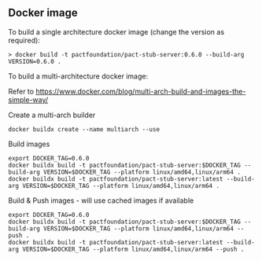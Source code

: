 ## Docker image

To build a single architecture docker image (change the version as required):

```shell
> docker build -t pactfoundation/pact-stub-server:0.6.0 --build-arg VERSION=0.6.0 .
```

To build a multi-architecture docker image:

Refer to https://www.docker.com/blog/multi-arch-build-and-images-the-simple-way/

Create a multi-arch builder

```shell
docker buildx create --name multiarch --use
```

Build images

```shell
export DOCKER_TAG=0.6.0
docker buildx build -t pactfoundation/pact-stub-server:$DOCKER_TAG --build-arg VERSION=$DOCKER_TAG --platform linux/amd64,linux/arm64 .
docker buildx build -t pactfoundation/pact-stub-server:latest --build-arg VERSION=$DOCKER_TAG --platform linux/amd64,linux/arm64 .
```

Build & Push images - will use cached images if available

```shell
export DOCKER_TAG=0.6.0
docker buildx build -t pactfoundation/pact-stub-server:$DOCKER_TAG --build-arg VERSION=$DOCKER_TAG --platform linux/amd64,linux/arm64 --push .
docker buildx build -t pactfoundation/pact-stub-server:latest --build-arg VERSION=$DOCKER_TAG --platform linux/amd64,linux/arm64 --push .
```